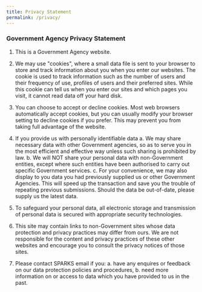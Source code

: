 ```yaml
---
title: Privacy Statement
permalink: /privacy/
---
```

### **Government Agency Privacy Statement**

1. This is a Government Agency website.
 
2.  We may use "cookies", where a small data file is sent to your browser to store and track information about you when you enter our websites. The cookie is used to track information such as the number of users and their frequency of use, profiles of users and their preferred sites. While this cookie can tell us when you enter our sites and which pages you visit, it cannot read data off your hard disk.
 
3.  You can choose to accept or decline cookies. Most web browsers automatically accept cookies, but you can usually modify your browser setting to decline cookies if you prefer. This may prevent you from taking full advantage of the website.

4.   If you provide us with personally identifiable data
			a.   We may share necessary data with other Government agencies, so as to serve you in the most efficient and effective way unless such sharing is prohibited by law.
     b.   We will NOT share your personal data with non-Government entities, except where such entities have been authorised to carry out specific Government services. 
 		c. For your convenience, we may also display to you data you had previously supplied us or other Government Agencies. This will speed up the transaction and save you the trouble of repeating previous submissions. Should the data be out-of-date, please supply us the latest data.
 	
5.  To safeguard your personal data, all electronic storage and transmission of personal data is secured with appropriate security technologies.
 
6.  This site may contain links to non-Government sites whose data protection and privacy practices may differ from ours. We are not responsible for the content and privacy practices of these other websites and encourage you to consult the privacy notices of those sites.
 
7.  Please contact SPARKS email if you:
     a. have any enquires or feedback on our data protection policies and procedures,
     b. need more information on or access to data which you have provided to us in the past.
